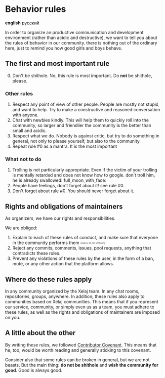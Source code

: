 # Behavior rules

**english** [русский](https://github.com/Kalinin-Andrey/mtproto/blob/main/docs/ru_RU/CODE_OF_CONDUCT.md)

In order to organize an productive communication and development environment (rather than acidic and destructive), we want to tell you about the rules of behavior in our community. there is nothing out of the ordinary here, just to remind you how good girls and boys behave.

## The first and most important rule

0. Don't be shithole. No, this rule is most important. Do **not** be shithole, please.

### Other rules

1. Respect any point of view of other people. People are mostly not stupid, and want to help. Try to make a constructive and reasoned conversation with anyone.
2. Chat with newbies kindly. This will help them to quickly roll into the community, so larger and friendlier the community is the better than small and acidic.
3. Respect what we do. Nobody is against critic, but try to do something in general, not only to please yourself, but also to the community.
4. Repeat rule #0 as a mantra. It is the most important

### What not to do

1. Trolling is not particularly appropriate. Even if the victim of your trolling is mentally retarded and does not know how to google. don't troll him, he is already swallowed: full_moon_with_face:
2. People have feelings, don't forget about it! see rule #0.
3. Don't forget about rule #0. You should never forget about it.

## Rights and obligations of maintainers

As organizers, we have our rights and responsibilities.

We are obliged:
1. Explain to each of these rules of conduct, and make sure that everyone in the community performs them <sub><sup><sub><sup>read as: do not shitholing</sup></sub></sup></sub>
2. Reject any commits, comments, issues, pool requests, anything that contradicts these rules.
3. Prevent any violations of these rules by the user, in the form of a ban, mute, or any other action that the platform allows.

## Where do these rules apply

In any community organized by the Xelaj team. In any chat rooms, repositories, groups, anywhere. In addition, these rules also apply to communities based on Xelaj communities. This means that if you represent our service, community, or simply even us as a team, you must adhere to these rules, as well as the rights and obligations of maintainers are imposed on you.

## A little about the other
By writing these rules, we followed [Contributor Covenant](https://contributor-covenant.org). This means that he, too, would be worth reading and generally sticking to this covenant.

Consider also that some rules can be broken in general, but we are not beasts. But the main thing: **do not be shithole** and **wish the community for good**. Good is always good.
